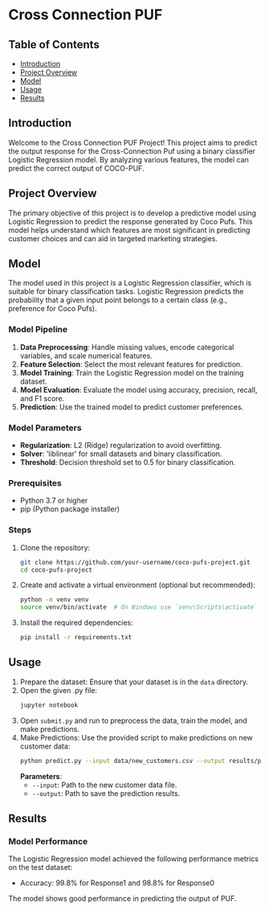 
# Cross Connection PUF

## Table of Contents
- [Introduction](#introduction)
- [Project Overview](#project-overview)
- [Model](#model)
- [Usage](#usage)
- [Results](#results)

## Introduction
Welcome to the Cross Connection PUF Project! This project aims to predict the output response for the Cross-Connection Puf using a binary classifier Logistic Regression model. By analyzing various features, the model can predict the correct output of COCO-PUF.

## Project Overview
The primary objective of this project is to develop a predictive model using Logistic Regression to predict the response generated by Coco Pufs. This model helps understand which features are most significant in predicting customer choices and can aid in targeted marketing strategies.


## Model
The model used in this project is a Logistic Regression classifier, which is suitable for binary classification tasks. Logistic Regression predicts the probability that a given input point belongs to a certain class (e.g., preference for Coco Pufs).

### Model Pipeline
1. **Data Preprocessing**: Handle missing values, encode categorical variables, and scale numerical features.
2. **Feature Selection**: Select the most relevant features for prediction.
3. **Model Training**: Train the Logistic Regression model on the training dataset.
4. **Model Evaluation**: Evaluate the model using accuracy, precision, recall, and F1 score.
5. **Prediction**: Use the trained model to predict customer preferences.

### Model Parameters
- **Regularization**: L2 (Ridge) regularization to avoid overfitting.
- **Solver**: 'liblinear' for small datasets and binary classification.
- **Threshold**: Decision threshold set to 0.5 for binary classification.

### Prerequisites
- Python 3.7 or higher
- pip (Python package installer)

### Steps
1. Clone the repository:
    ```bash
    git clone https://github.com/your-username/coco-pufs-project.git
    cd coco-pufs-project
    ```
2. Create and activate a virtual environment (optional but recommended):
    ```bash
    python -m venv venv
    source venv/bin/activate  # On Windows use `venv\Scripts\activate`
    ```
3. Install the required dependencies:
    ```bash
    pip install -r requirements.txt
    ```

## Usage
1. Prepare the dataset: Ensure that your dataset is in the `data` directory.
2. Open the given .py file:
    ```bash
    jupyter notebook
    ```
3. Open `submit.py` and run to preprocess the data, train the model, and make predictions.
4. Make Predictions:
    Use the provided script to make predictions on new customer data:
    ```bash
    python predict.py --input data/new_customers.csv --output results/predictions.csv
    ```
    **Parameters**:
    - `--input`: Path to the new customer data file.
    - `--output`: Path to save the prediction results.

## Results

### Model Performance
The Logistic Regression model achieved the following performance metrics on the test dataset:
- Accuracy: 99.8% for Response1 and 98.8% for Response0

The model shows good performance in predicting the output of PUF.
